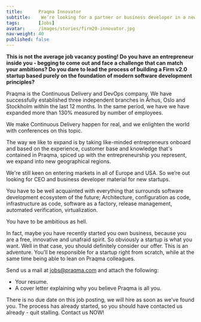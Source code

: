 ```yaml
---
title:      Praqma Innovator
subtitle:    We’re looking for a partner or business developer in a new startups
tags:       [Jobs]
avatar:     /images/stories/firm20-innovator.jpg
nav-weight: 40
published: false
---
```


__This is not the average job vacancy posting! Do you have an entrepreneur inside you - begging to come out and face a challenge that can match your ambitions? Do you dare to lead the process of building a Firm v2.0 startup based purely on the foundation of modern software development principles?__


<!--break-->

Praqma is the Continuous Delivery and DevOps company. We have successfully established three independent branches in Århus, Oslo and Stockholm within the last 12 months. In the same period, we have we have expanded more than 130% measured by number of employees.

We make Continuous Delivery happen for real, and we enlighten the world with conferences on this topic.

The way we like to expand is by taking like-minded entrepreneurs onboard and based on the experience, customer base and knowledge that's contained in Praqma, spiced up with the entrepreneurship you represent, we expand into new geographical regions.

We're still keen on entering markets in all of Europe and USA. So we’re out looking for CEO and business developer material for new startups.

You have to be well acquainted with everything that surrounds software development ecosystem of the future; Architecture, configuration as code, infrastructure as code, software as a factory, release management, automated verification, virtualization.

You have to be ambitious as hell.

In fact, maybe you have recently started you own business, because you are a free, innovative and unafraid spirit. So obviously a startup is what you want. Well in that case, you should definitely consider our offer. This is an adventure. You’ll be responsible for a startup right from scratch, while at the same time being able to lean on Praqma colleagues.

Send us a mail at [jobs@praqma.com](mailto:jobs@praqma.com) and attach the following:

* Your resume.
* A cover letter explaining why you believe Praqma is all you.

There is no due date on this job posting, we will hire as soon as we’ve found you. The process has already started, so you should have contacted us already - quit stalling. Contact us NOW!
